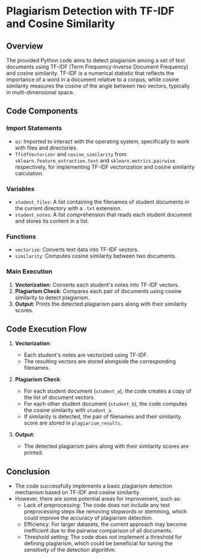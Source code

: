 # Plagiarism Detection with TF-IDF and Cosine Similarity

## Overview
The provided Python code aims to detect plagiarism among a set of text documents using TF-IDF (Term Frequency-Inverse Document Frequency) and cosine similarity. TF-IDF is a numerical statistic that reflects the importance of a word in a document relative to a corpus, while cosine similarity measures the cosine of the angle between two vectors, typically in multi-dimensional space.

## Code Components

### Import Statements
- `os`: Imported to interact with the operating system, specifically to work with files and directories.
- `TfidfVectorizer` and `cosine_similarity` from `sklearn.feature_extraction.text` and `sklearn.metrics.pairwise` respectively, for implementing TF-IDF vectorization and cosine similarity calculation.

### Variables
- `student_files`: A list containing the filenames of student documents in the current directory with a `.txt` extension.
- `student_notes`: A list comprehension that reads each student document and stores its content in a list.

### Functions
- `vectorize`: Converts text data into TF-IDF vectors.
- `similarity`: Computes cosine similarity between two documents.

### Main Execution
1. **Vectorization**: Converts each student's notes into TF-IDF vectors.
2. **Plagiarism Check**: Compares each pair of documents using cosine similarity to detect plagiarism.
3. **Output**: Prints the detected plagiarism pairs along with their similarity scores.

## Code Execution Flow
1. **Vectorization**:
   - Each student's notes are vectorized using TF-IDF.
   - The resulting vectors are stored alongside the corresponding filenames.

2. **Plagiarism Check**:
   - For each student document (`student_a`), the code creates a copy of the list of document vectors.
   - For each other student document (`student_b`), the code computes the cosine similarity with `student_a`.
   - If similarity is detected, the pair of filenames and their similarity score are stored in `plagiarism_results`.

3. **Output**:
   - The detected plagiarism pairs along with their similarity scores are printed.

## Conclusion
- The code successfully implements a basic plagiarism detection mechanism based on TF-IDF and cosine similarity.
- However, there are some potential areas for improvement, such as:
  - Lack of preprocessing: The code does not include any text preprocessing steps like removing stopwords or stemming, which could improve the accuracy of plagiarism detection.
  - Efficiency: For larger datasets, the current approach may become inefficient due to the pairwise comparison of all documents.
  - Threshold setting: The code does not implement a threshold for defining plagiarism, which could be beneficial for tuning the sensitivity of the detection algorithm.
